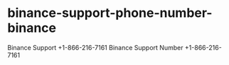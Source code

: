 # binance-support-phone-number-binance
Binance Support +1-866-216-7161 Binance Support Number +1-866-216-7161
